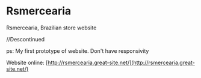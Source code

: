 # Rsmercearia
Rsmercearia, Brazilian store website

//Descontinued

ps: My first prototype of website. Don't have responsivity

Website online: [http://rsmercearia.great-site.net/](http://rsmercearia.great-site.net/)
